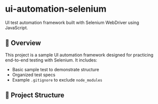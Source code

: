 # ui-automation-selenium

UI test automation framework built with Selenium WebDriver using JavaScript.

## 📌 Overview

This project is a sample UI automation framework designed for practicing end-to-end testing with Selenium. It includes:

- Basic sample test to demonstrate structure
- Organized test specs
- Example `.gitignore` to exclude `node_modules`

## 📁 Project Structure

